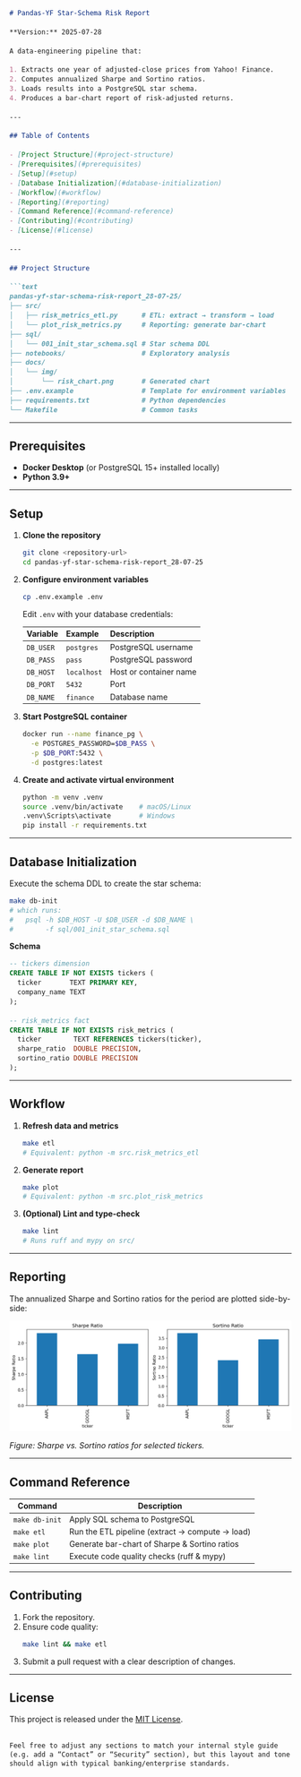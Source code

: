 ```markdown
# Pandas-YF Star-Schema Risk Report

**Version:** 2025-07-28

A data-engineering pipeline that:

1. Extracts one year of adjusted-close prices from Yahoo! Finance.  
2. Computes annualized Sharpe and Sortino ratios.  
3. Loads results into a PostgreSQL star schema.  
4. Produces a bar-chart report of risk-adjusted returns.

---

## Table of Contents

- [Project Structure](#project-structure)  
- [Prerequisites](#prerequisites)  
- [Setup](#setup)  
- [Database Initialization](#database-initialization)  
- [Workflow](#workflow)  
- [Reporting](#reporting)  
- [Command Reference](#command-reference)  
- [Contributing](#contributing)  
- [License](#license)  

---

## Project Structure

```text
pandas-yf-star-schema-risk-report_28-07-25/
├── src/
│   ├── risk_metrics_etl.py      # ETL: extract → transform → load
│   └── plot_risk_metrics.py     # Reporting: generate bar-chart
├── sql/
│   └── 001_init_star_schema.sql # Star schema DDL
├── notebooks/                   # Exploratory analysis
├── docs/
│   └── img/
│       └── risk_chart.png       # Generated chart
├── .env.example                 # Template for environment variables
├── requirements.txt             # Python dependencies
└── Makefile                     # Common tasks
```

---

## Prerequisites

- **Docker Desktop** (or PostgreSQL 15+ installed locally)  
- **Python 3.9+**  

---

## Setup

1. **Clone the repository**  
   ```bash
   git clone <repository-url>
   cd pandas-yf-star-schema-risk-report_28-07-25
   ```
2. **Configure environment variables**  
   ```bash
   cp .env.example .env
   ```
   Edit `.env` with your database credentials:

   | Variable   | Example     | Description            |
   | ---------- | ----------- | ---------------------- |
   | `DB_USER`  | `postgres`  | PostgreSQL username    |
   | `DB_PASS`  | `pass`      | PostgreSQL password    |
   | `DB_HOST`  | `localhost` | Host or container name |
   | `DB_PORT`  | `5432`      | Port                   |
   | `DB_NAME`  | `finance`   | Database name          |

3. **Start PostgreSQL container**  
   ```bash
   docker run --name finance_pg \
     -e POSTGRES_PASSWORD=$DB_PASS \
     -p $DB_PORT:5432 \
     -d postgres:latest
   ```
4. **Create and activate virtual environment**  
   ```bash
   python -m venv .venv
   source .venv/bin/activate    # macOS/Linux
   .venv\Scripts\activate       # Windows
   pip install -r requirements.txt
   ```

---

## Database Initialization

Execute the schema DDL to create the star schema:

```bash
make db-init
# which runs:
#   psql -h $DB_HOST -U $DB_USER -d $DB_NAME \
#        -f sql/001_init_star_schema.sql
```

**Schema**  
```sql
-- tickers dimension
CREATE TABLE IF NOT EXISTS tickers (
  ticker       TEXT PRIMARY KEY,
  company_name TEXT
);

-- risk_metrics fact
CREATE TABLE IF NOT EXISTS risk_metrics (
  ticker        TEXT REFERENCES tickers(ticker),
  sharpe_ratio  DOUBLE PRECISION,
  sortino_ratio DOUBLE PRECISION
);
```

---

## Workflow

1. **Refresh data and metrics**  
   ```bash
   make etl
   # Equivalent: python -m src.risk_metrics_etl
   ```
2. **Generate report**  
   ```bash
   make plot
   # Equivalent: python -m src.plot_risk_metrics
   ```
3. **(Optional) Lint and type-check**  
   ```bash
   make lint
   # Runs ruff and mypy on src/
   ```

---

## Reporting

The annualized Sharpe and Sortino ratios for the period are plotted side-by-side:

![Risk-Adjusted Returns Chart](docs/img/risk_chart.png)

*Figure: Sharpe vs. Sortino ratios for selected tickers.*

---

## Command Reference

| Command        | Description                                         |
| -------------- | --------------------------------------------------- |
| `make db-init` | Apply SQL schema to PostgreSQL                      |
| `make etl`     | Run the ETL pipeline (extract → compute → load)     |
| `make plot`    | Generate bar-chart of Sharpe & Sortino ratios       |
| `make lint`    | Execute code quality checks (ruff & mypy)           |

---

## Contributing

1. Fork the repository.  
2. Ensure code quality:  
   ```bash
   make lint && make etl
   ```  
3. Submit a pull request with a clear description of changes.

---

## License

This project is released under the [MIT License](LICENSE).
```

Feel free to adjust any sections to match your internal style guide (e.g. add a “Contact” or “Security” section), but this layout and tone should align with typical banking/enterprise standards.